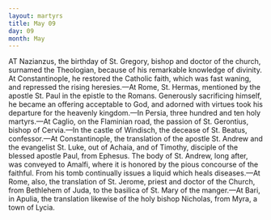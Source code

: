```yaml
---
layout: martyrs
title: May 09
day: 09
month: May
---
```

AT Nazianzus, the birthday of St. Gregory, bishop
and doctor of the church, surnamed the Theologian, because of his remarkable knowledge of divinity. At Constantinople, he restored the Catholic
faith, which was fast waning, and repressed the rising heresies.&mdash;At Rome, St. Hermas, mentioned by
the apostle St. Paul in the epistle to the Romans.
Generously sacrificing himself, he became an offering
acceptable to God, and adorned with virtues took
his departure for the heavenly kingdom.&mdash;In Persia,
three hundred and ten holy martyrs.&mdash;At Caglio, on
the Flaminian road, the passion of St. Gerontius,
bishop of Cervia.&mdash;In the castle of Windisch, the
decease of St. Beatus, confessor.&mdash;At Constantinople,
the translation of the apostle St. Andrew and the
evangelist St. Luke, out of Achaia, and of Timothy,
disciple of the blessed apostle Paul, from Ephesus.
The body of St. Andrew, long after, was conveyed
to Amalfi, where it is honored by the pious concourse
of the faithful. From his tomb continually issues a
liquid which heals diseases.&mdash;At Rome, also, the
translation of St. Jerome, priest and doctor of the
Church, from Bethlehem of Juda, to the basilica of
St. Mary of the manger.&mdash;At Bari, in Apulia, the
translation likewise of the holy bishop Nicholas,
from Myra, a town of Lycia.

